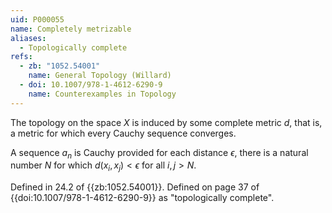 ```yaml
---
uid: P000055
name: Completely metrizable
aliases:
  - Topologically complete
refs:
  - zb: "1052.54001"
    name: General Topology (Willard)
  - doi: 10.1007/978-1-4612-6290-9
    name: Counterexamples in Topology
---
```


The topology on the space $X$ is induced by some complete metric $d$,
that is, a metric for which every Cauchy sequence converges.

A sequence $a_n$ is Cauchy provided for each distance $\epsilon$, there is
a natural number $N$ for which $d(x_i,x_j)<\epsilon$ for all $i,j>N$.

Defined in 24.2 of {{zb:1052.54001}}.
Defined on page 37 of {{doi:10.1007/978-1-4612-6290-9}} as
"topologically complete".
